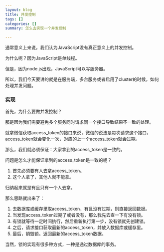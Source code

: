 ```yaml
---
layout: blog
title: 并发控制
tags: []
categories: []
summary: 怎么去实现一个并发控制

---
```


通常意义上来说，我们认为JavaScript没有真正意义上的并发控制。

为什么呢？因为JavaScript是单线程。

但是，因为node.js出现，JavaScript可以写服务器。

所以，我们今天要讲的就是在服务端，多台服务或者启用了cluster的时候，如何处理并发问题。

### 实现

首先，为什么要做并发控制？

那是因为我们需要避免多个服务同时请求同一个接口导致结果不一致的处理。

就拿微信获取access_token的接口来说，微信的说法是每次请求这个接口，access_token就会变化一次，对应的上一个access_token就会过期。

那么，我们就必须保证：大家拿到的access_token是一致的。

问题是怎么才能保证拿到的access_token是一致的呢？

1. 首先必须要有人去拿access_token。
2. 这个人拿了，其他人就不能拿。

归纳起来就是有且只有一个人去拿。

那么思路就出来了：

1. 去数据库或缓存里取access_token，有且没有过期，则直接返回数据。
2. 当发现access_token过期了或者没有，那么我先去查一下有没有锁。
3. 有锁就等待一定时间执行，然后重新执行第一步，没有锁就先创建锁。
4. 之后，请求接口获取最新的access_token，并放入数据库或缓存里。
5. 最后，销毁锁。返回最新的access_token数据。

当然，锁的实现有很多种方式，一种是通过数据库的事务。
